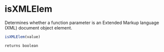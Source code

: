 # isXMLElem

Determines whether a function parameter is an Extended Markup
 language (XML) document object element.

```javascript
isXMLElem(value)
```

```javascript
returns boolean
```
